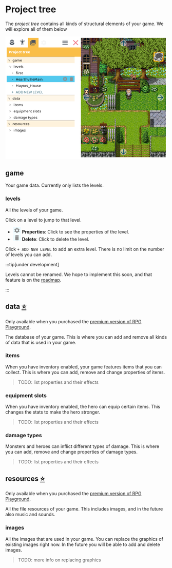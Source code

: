 # Project tree

The *project tree* contains all kinds of structural elements of your game. We will explore all of them below

![](img/projecttree.png)


## game

Your game data. Currently only lists the levels.

### levels

All the levels of your game. 

Click on a level to jump to that level.

- ![](img/props_icon_small.png) **Properties**: Click to see the properties of the level.
- ![](img/delete_icon_small.png) **Delete**: Click to delete the level.

Click `+ ADD NEW LEVEL` to add an extra level. There is no limit on the number of levels you can add.


:::tip[under development]

Levels cannot be renamed. We hope to implement this soon, and that feature is on the [roadmap](https://trello.com/c/2dPV7Ojf).

:::

## data [⭐](../premium)

Only available when you purchased the [premium version of RPG Playground](../premium).

The database of your game. This is where you can add and remove all kinds of data that is used in your game.

### items

When you have inventory enabled, your game features items that you can collect. This is where you can add, remove and change properties of items.

> TODO: list properties and their effects

### equipment slots

When you have inventory enabled, the hero can equip certain items. This changes the stats to make the hero stronger.

> TODO: list properties and their effects

### damage types

Monsters and heroes can inflict different types of damage. This is where you can add, remove and change properties of damage types.

> TODO: list properties and their effects

## resources [⭐](../premium)

Only available when you purchased the [premium version of RPG Playground](../premium).

All the file resources of your game. This includes images, and in the future also music and sounds.

### images

All the images that are used in your game. You can replace the graphics of existing images right now. In the future you will be able to add and delete images.

> TODO: more info on replacing graphics
